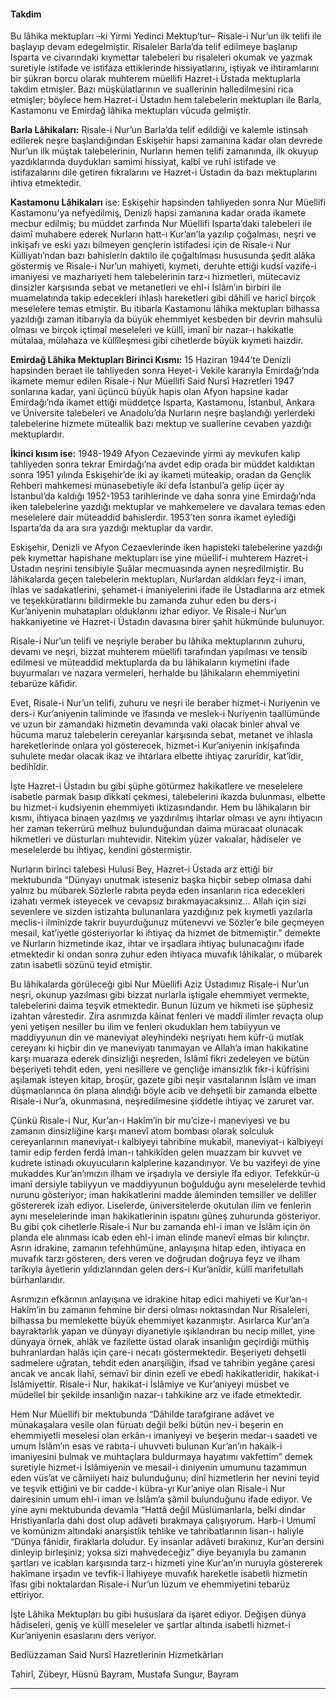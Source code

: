 #### Takdim
Bu lâhika mektupları –ki Yirmi Yedinci Mektup’tur– Risale-i Nur’un ilk telifi ile başlayıp devam edegelmiştir. Risaleler Barla’da telif edilmeye başlanıp Isparta ve civarındaki kıymettar talebeleri bu risaleleri okumak ve yazmak suretiyle istifade ve istifaza ettiklerinde hissiyatlarını, iştiyak ve ihtiramlarını bir şükran borcu olarak muhterem müellifi Hazret-i Üstada mektuplarla takdim etmişler. Bazı müşkülatlarının ve suallerinin halledilmesini rica etmişler; böylece hem Hazret-i Üstadın hem talebelerin mektupları ile Barla, Kastamonu ve Emirdağ lâhika mektupları vücuda gelmiştir.

**Barla Lâhikaları:** Risale-i Nur’un Barla’da telif edildiği ve kalemle istinsah edilerek neşre başlandığından Eskişehir hapsi zamanına kadar olan devrede Nur’un ilk müştak talebelerinin, Nurların hemen telifi zamanında, ilk okuyup yazdıklarında duydukları samimi hissiyat, kalbî ve ruhî istifade ve istifazalarını dile getiren fıkralarını ve Hazret-i Üstadın da bazı mektuplarını ihtiva etmektedir.

**Kastamonu Lâhikaları** ise: Eskişehir hapsinden tahliyeden sonra Nur Müellifi Kastamonu’ya nefyedilmiş, Denizli hapsi zamanına kadar orada ikamete mecbur edilmiş; bu müddet zarfında Nur Müellifi Isparta’daki talebeleri ile daimî muhabere ederek Nurların hatt-ı Kur’an’la yazılıp çoğalması, neşri ve inkişafı ve eski yazı bilmeyen gençlerin istifadesi için de Risale-i Nur Külliyatı’ndan bazı bahislerin daktilo ile çoğaltılması hususunda şedit alâka göstermiş ve Risale-i Nur’un mahiyeti, kıymeti, deruhte ettiği kudsî vazife-i imaniyesi ve mazhariyeti hem talebelerinin tarz-ı hizmetleri, mütecaviz dinsizler karşısında sebat ve metanetleri ve ehl-i İslâm’ın birbiri ile muamelatında takip edecekleri ihlaslı hareketleri gibi dâhilî ve haricî birçok meselelere temas etmiştir. Bu itibarla Kastamonu lâhika mektupları bilhassa yazıldığı zaman itibarıyla da büyük ehemmiyet kesbeden bir devrin mahsulü olması ve birçok içtimaî meseleleri ve küllî, imanî bir nazar-ı hakikatle mütalaa, mülahaza ve küllîleşmesi gibi cihetlerde büyük kıymeti haizdir.

**Emirdağ Lâhika Mektupları Birinci Kısmı:** 15 Haziran 1944’te Denizli hapsinden beraet ile tahliyeden sonra Heyet-i Vekile kararıyla Emirdağı’nda ikamete memur edilen Risale-i Nur Müellifi Said Nursî Hazretleri 1947 sonlarına kadar, yani üçüncü büyük hapis olan Afyon hapsine kadar Emirdağı’nda ikamet ettiği müddetçe Isparta, Kastamonu, İstanbul, Ankara ve Üniversite talebeleri ve Anadolu’da Nurların neşre başlandığı yerlerdeki talebelerine hizmete müteallik bazı mektup ve suallerine cevaben yazdığı mektuplardır.

**İkinci kısım ise:** 1948-1949 Afyon Cezaevinde yirmi ay mevkufen kalıp tahliyeden sonra tekrar Emirdağı’na avdet edip orada bir müddet kaldıktan sonra 1951 yılında Eskişehir’de iki ay ikameti müteakip, oradan da Gençlik Rehberi mahkemesi münasebetiyle iki defa İstanbul’a gelip üçer ay İstanbul’da kaldığı 1952-1953 tarihlerinde ve daha sonra yine Emirdağı’nda iken talebelerine yazdığı mektuplar ve mahkemelere ve davalara temas eden meselelere dair müteaddid bahislerdir. 1953’ten sonra ikamet eylediği Isparta’da da ara sıra yazdığı mektuplar da vardır.

Eskişehir, Denizli ve Afyon Cezaevlerinde iken hapisteki talebelerine yazdığı pek kıymettar hapishane mektupları ise yine müellif-i muhterem Hazret-i Üstadın neşrini tensibiyle Şuâlar mecmuasında aynen neşredilmiştir. Bu lâhikalarda geçen talebelerin mektupları, Nurlardan aldıkları feyz-i iman, ihlas ve sadakatlerini, şehamet-i imaniyelerini ifade ile Üstadlarına arz etmek ve teşekküratlarını bildirmekle bu zamanda zuhur eden bu ders-i Kur’aniyenin muhatapları olduklarını izhar ediyor. Ve Risale-i Nur’un hakkaniyetine ve Hazret-i Üstadın davasına birer şahit hükmünde bulunuyor.

Risale-i Nur’un telifi ve neşriyle beraber bu lâhika mektuplarının zuhuru, devamı ve neşri, bizzat muhterem müellifi tarafından yapılması ve tensib edilmesi ve müteaddid mektuplarda da bu lâhikaların kıymetini ifade buyurmaları ve nazara vermeleri, herhalde bu lâhikaların ehemmiyetini tebarüze kâfidir.

Evet, Risale-i Nur’un telifi, zuhuru ve neşri ile beraber hizmet-i Nuriyenin ve ders-i Kur’aniyenin taliminde ve îfasında ve meslek-i Nuriyenin taallümünde ve uzun bir zamandaki hizmetin devamında vaki olacak binler ahval ve hücuma maruz talebelerin cereyanlar karşısında sebat, metanet ve ihlasla hareketlerinde onlara yol gösterecek, hizmet-i Kur’aniyenin inkişafında suhulete medar olacak ikaz ve ihtarlara elbette ihtiyaç zarurîdir, kat’îdir, bedihîdir.

İşte Hazret-i Üstadın bu gibi şüphe götürmez hakikatlere ve meselelere isabetle parmak basıp dikkati çekmesi, talebelerini ikazda bulunması, elbette bu hizmet-i kudsiyenin ehemmiyeti iktizasındandır. Hem bu lâhikaların bir kısmı, ihtiyaca binaen yazılmış ve yazdırılmış ihtarlar olması ve aynı ihtiyacın her zaman tekerrürü melhuz bulunduğundan daima müracaat olunacak hikmetleri ve düsturları muhtevidir. Nitekim yüzer vakıalar, hâdiseler ve meselelerde bu ihtiyaç, kendini göstermiştir.

Nurların birinci talebesi Hulusi Bey, Hazret-i Üstada arz ettiği bir mektubunda “Dünyayı unutmak isteseniz başka hiçbir sebep olmasa dahi yalnız bu mübarek Sözlerle rabıta peyda eden insanların rica edecekleri izahatı vermek isteyecek ve cevapsız bırakmayacaksınız… Allah için sizi sevenlere ve sizden istizahta bulunanlara yazdığınız pek kıymetli yazılarla meclis-i ilmînizde takrir buyurduğunuz mütenevvi ve Sözler’e bile geçmeyen mesail, kat’iyetle gösteriyorlar ki ihtiyaç da hizmet de bitmemiştir.” demekte ve Nurların hizmetinde ikaz, ihtar ve irşadlara ihtiyaç bulunacağını ifade etmektedir ki ondan sonra zuhur eden ihtiyaca muvafık lâhikalar, o mübarek zatın isabetli sözünü teyid etmiştir.

Bu lâhikalarda görüleceği gibi Nur Müellifi Aziz Üstadımız Risale-i Nur’un neşri, okunup yazılması gibi bizzat nurlarla iştigale ehemmiyet vermekte, talebelerini daima teşvik etmektedir. Bunun lüzum ve hikmeti ise şüphesiz izahtan vârestedir. Zira asrımızda kâinat fenleri ve maddî ilimler revaçta olup yeni yetişen nesiller bu ilim ve fenleri okudukları hem tabiiyyun ve maddiyyunun din ve maneviyat aleyhindeki neşriyatı hem küfr-ü mutlak cereyanı ki hiçbir din ve maneviyatı tanımayan ve Allah’a iman hakikatine karşı muaraza ederek dinsizliği neşreden, İslâmî fikri zedeleyen ve bütün beşeriyeti tehdit eden, yeni nesillere ve gençliğe imansızlık fikr-i küfrîsini aşılamak isteyen kitap, broşür, gazete gibi neşir vasıtalarının İslâm ve iman düşmanlarınca ön plana alındığı böyle acib ve dehşetli bir zamanda elbette Risale-i Nur’a, okunmasına, neşredilmesine şiddetle ihtiyaç ve zaruret var.

Çünkü Risale-i Nur, Kur’an-ı Hakîm’in bir mu’cize-i maneviyesi ve bu zamanın dinsizliğine karşı manevî atom bombası olarak solculuk cereyanlarının maneviyat-ı kalbiyeyi tahribine mukabil, maneviyat-ı kalbiyeyi tamir edip ferden ferdâ iman-ı tahkikîden gelen muazzam bir kuvvet ve kudrete istinadı okuyucuların kalplerine kazandırıyor. Ve bu vazifeyi de yine mukaddes Kur’an’ımızın ilham ve irşadıyla ve dersiyle îfa ediyor. Tefekkür-ü imanî dersiyle tabiiyyun ve maddiyyunun boğulduğu aynı meselelerde tevhid nurunu gösteriyor; iman hakikatlerini madde âleminden temsiller ve deliller göstererek izah ediyor. Liselerde, üniversitelerde okutulan ilim ve fenlerin aynı meselelerinde iman hakikatlerinin ispatını güneş zuhurunda gösteriyor. Bu gibi çok cihetlerle Risale-i Nur bu zamanda ehl-i iman ve İslâm için ön planda ele alınması icab eden ehl-i iman elinde manevî elmas bir kılınçtır. Asrın idrakine, zamanın tefehhümüne, anlayışına hitap eden, ihtiyaca en muvafık tarzı gösteren, ders veren ve doğrudan doğruya feyz ve ilham tarîkıyla âyetlerin yıldızlarından gelen ders-i Kur’anîdir, küllî marifetullah bürhanlarıdır.

Asrımızın efkârının anlayışına ve idrakine hitap edici mahiyeti ve Kur’an-ı Hakîm’in bu zamanın fehmine bir dersi olması noktasından Nur Risaleleri, bilhassa bu memlekette büyük ehemmiyet kazanmıştır. Asırlarca Kur’an’a bayraktarlık yapan ve dünyayı diyanetiyle ışıklandıran bu necip millet, yine dünyaya örnek, ahlâk ve fazilette üstad olarak insanlığın geçirdiği müthiş buhranlardan halâs için çare-i necatı göstermektedir. Beşeriyeti dehşetli sadmelere uğratan, tehdit eden anarşiliğin, ifsad ve tahribin yegâne çaresi ancak ve ancak İlahî, semavî bir dinin ezelî ve ebedî hakikatleridir, hakikat-i İslâmiyettir. Risale-i Nur, hakikat-i İslâmiye ve Kur’aniyeyi müsbet ve müdellel bir şekilde insanlığın nazar-ı tahkikine arz ve ifade etmektedir.

Hem Nur Müellifi bir mektubunda “Dâhilde tarafgirane adâvet ve münakaşalara vesile olan füruatı değil belki bütün nev-i beşerin en ehemmiyetli meselesi olan erkân-ı imaniyeyi ve beşerin medar-ı saadeti ve umum İslâm’ın esas ve rabıta-i uhuvveti bulunan Kur’an’ın hakaik-i imaniyesini bulmak ve muhtaçlara buldurmaya hayatımı vakfettim” demek suretiyle hizmet-i İslâmiyenin ve mesail-i diniyenin umumunu tazammun eden vüs’at ve câmiiyeti haiz bulunduğunu; dinî hizmetlerin her nevini teyid ve teşvik ettiğini ve bir cadde-i kübra-yı Kur’aniye olan Risale-i Nur dairesinin umum ehl-i iman ve İslâm’a şâmil bulunduğunu ifade ediyor. Ve yine aynı mektubunda devamla “Hattâ değil Müslümanlarla, belki dindar Hristiyanlarla dahi dost olup adâveti bırakmaya çalışıyorum. Harb-i Umumî ve komünizm altındaki anarşistlik tehlike ve tahribatlarının lisan-ı haliyle “Dünya fânidir, firaklarla doludur. Ey insanlar adâveti bırakınız, Kur’an dersini dinleyip birleşiniz; yoksa sizi mahvedeceğiz” diye beyanıyla bu zamanın şartları ve icabları karşısında tarz-ı hizmeti yine Kur’an’ın nuruyla göstererek hakîmane irşadın ve tevfik-i İlahiyeye muvafık hareketle isabetli hizmetin îfası gibi noktalardan Risale-i Nur’un lüzum ve ehemmiyetini tebarüz ettiriyor.

İşte Lâhika Mektupları bu gibi hususlara da işaret ediyor. Değişen dünya hâdiseleri, geniş ve küllî meseleler ve şartlar altında isabetli hizmet-i Kur’aniyenin esaslarını ders veriyor.

Bedîüzzaman Said Nursî Hazretlerinin Hizmetkârları

Tahirî, Zübeyr, Hüsnü Bayram, Mustafa Sungur, Bayram

***

